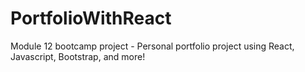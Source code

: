 # PortfolioWithReact
Module 12 bootcamp project - Personal portfolio project using React, Javascript, Bootstrap, and more!
